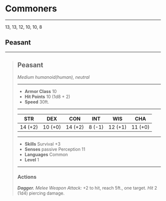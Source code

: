 # Commoners
___
13, 13, 12, 10, 10, 8

## Peasant

___
> ## Peasant
>*Medium humanoid(human), neutral*
> ___
> - **Armor Class** 10
> - **Hit Points** 10 (1d8 + 2)
> - **Speed** 30ft.
>___
>|   STR   |   DEX   |   CON   |   INT   |   WIS   |   CHA   |
>|:-------:|:-------:|:-------:|:-------:|:-------:|:-------:|
>| 14 (+2) | 10 (+0) | 14 (+2) |  8 (-1) | 12 (+1) | 11 (+0) |
>___
> - **Skills** Survival +3
> - **Senses** passive Perception 11
> - **Languages** Common 
> - **Level** 1
> ___
>
> ### Actions
> ***Dagger.*** *Melee Weapon Attack:* +2 to hit, reach 5ft., one target. *Hit* 2 (1d4) piercing damage.
>
